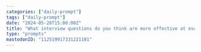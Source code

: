 ```yaml
---
categories: ["daily-prompt"]
tags: ["daily-prompt"]
date: "2024-05-28T15:00:00Z"
title: "What interview questions do you think are more effective at evaluating a programmer's real-world skills?"
type: "prompts"
mastodonID: "112519917331221181"
---
```


